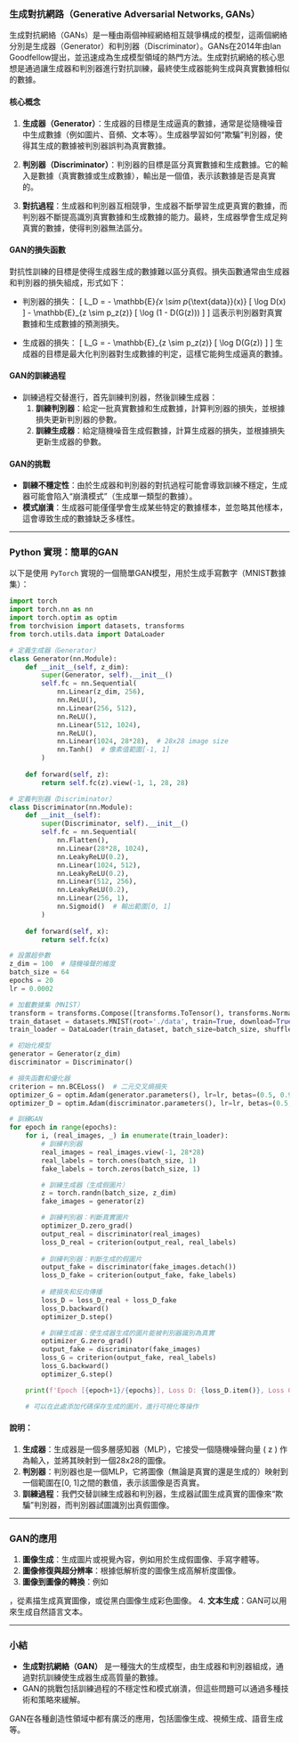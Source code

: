 ### 生成對抗網路（Generative Adversarial Networks, GANs）

生成對抗網絡（GANs）是一種由兩個神經網絡相互競爭構成的模型，這兩個網絡分別是生成器（Generator）和判別器（Discriminator）。GANs在2014年由Ian Goodfellow提出，並迅速成為生成模型領域的熱門方法。生成對抗網絡的核心思想是通過讓生成器和判別器進行對抗訓練，最終使生成器能夠生成與真實數據相似的數據。

#### 核心概念
1. **生成器（Generator）**：生成器的目標是生成逼真的數據，通常是從隨機噪音中生成數據（例如圖片、音頻、文本等）。生成器學習如何“欺騙”判別器，使得其生成的數據被判別器誤判為真實數據。

2. **判別器（Discriminator）**：判別器的目標是區分真實數據和生成數據。它的輸入是數據（真實數據或生成數據），輸出是一個值，表示該數據是否是真實的。

3. **對抗過程**：生成器和判別器互相競爭，生成器不斷學習生成更真實的數據，而判別器不斷提高識別真實數據和生成數據的能力。最終，生成器學會生成足夠真實的數據，使得判別器無法區分。

#### GAN的損失函數

對抗性訓練的目標是使得生成器生成的數據難以區分真假。損失函數通常由生成器和判別器的損失組成，形式如下：

- 判別器的損失：
  \[
  L_D = - \mathbb{E}_{x \sim p_{\text{data}}(x)} [ \log D(x) ] - \mathbb{E}_{z \sim p_z(z)} [ \log (1 - D(G(z))) ]
  \]
  這表示判別器對真實數據和生成數據的預測損失。

- 生成器的損失：
  \[
  L_G = - \mathbb{E}_{z \sim p_z(z)} [ \log D(G(z)) ]
  \]
  生成器的目標是最大化判別器對生成數據的判定，這樣它能夠生成逼真的數據。

#### GAN的訓練過程
- 訓練過程交替進行，首先訓練判別器，然後訓練生成器：
  1. **訓練判別器**：給定一批真實數據和生成數據，計算判別器的損失，並根據損失更新判別器的參數。
  2. **訓練生成器**：給定隨機噪音生成假數據，計算生成器的損失，並根據損失更新生成器的參數。

#### GAN的挑戰
- **訓練不穩定性**：由於生成器和判別器的對抗過程可能會導致訓練不穩定，生成器可能會陷入“崩潰模式”（生成單一類型的數據）。
- **模式崩潰**：生成器可能僅僅學會生成某些特定的數據樣本，並忽略其他樣本，這會導致生成的數據缺乏多樣性。

---

### Python 實現：簡單的GAN

以下是使用 `PyTorch` 實現的一個簡單GAN模型，用於生成手寫數字（MNIST數據集）：

```python
import torch
import torch.nn as nn
import torch.optim as optim
from torchvision import datasets, transforms
from torch.utils.data import DataLoader

# 定義生成器（Generator）
class Generator(nn.Module):
    def __init__(self, z_dim):
        super(Generator, self).__init__()
        self.fc = nn.Sequential(
            nn.Linear(z_dim, 256),
            nn.ReLU(),
            nn.Linear(256, 512),
            nn.ReLU(),
            nn.Linear(512, 1024),
            nn.ReLU(),
            nn.Linear(1024, 28*28),  # 28x28 image size
            nn.Tanh()  # 像素值範圍[-1, 1]
        )
    
    def forward(self, z):
        return self.fc(z).view(-1, 1, 28, 28)

# 定義判別器（Discriminator）
class Discriminator(nn.Module):
    def __init__(self):
        super(Discriminator, self).__init__()
        self.fc = nn.Sequential(
            nn.Flatten(),
            nn.Linear(28*28, 1024),
            nn.LeakyReLU(0.2),
            nn.Linear(1024, 512),
            nn.LeakyReLU(0.2),
            nn.Linear(512, 256),
            nn.LeakyReLU(0.2),
            nn.Linear(256, 1),
            nn.Sigmoid()  # 輸出範圍[0, 1]
        )
    
    def forward(self, x):
        return self.fc(x)

# 設置超參數
z_dim = 100  # 隨機噪聲的維度
batch_size = 64
epochs = 20
lr = 0.0002

# 加載數據集（MNIST）
transform = transforms.Compose([transforms.ToTensor(), transforms.Normalize((0.5,), (0.5,))])
train_dataset = datasets.MNIST(root='./data', train=True, download=True, transform=transform)
train_loader = DataLoader(train_dataset, batch_size=batch_size, shuffle=True)

# 初始化模型
generator = Generator(z_dim)
discriminator = Discriminator()

# 損失函數和優化器
criterion = nn.BCELoss()  # 二元交叉熵損失
optimizer_G = optim.Adam(generator.parameters(), lr=lr, betas=(0.5, 0.999))
optimizer_D = optim.Adam(discriminator.parameters(), lr=lr, betas=(0.5, 0.999))

# 訓練GAN
for epoch in range(epochs):
    for i, (real_images, _) in enumerate(train_loader):
        # 訓練判別器
        real_images = real_images.view(-1, 28*28)
        real_labels = torch.ones(batch_size, 1)
        fake_labels = torch.zeros(batch_size, 1)

        # 訓練生成器（生成假圖片）
        z = torch.randn(batch_size, z_dim)
        fake_images = generator(z)

        # 訓練判別器：判斷真實圖片
        optimizer_D.zero_grad()
        output_real = discriminator(real_images)
        loss_D_real = criterion(output_real, real_labels)
        
        # 訓練判別器：判斷生成的假圖片
        output_fake = discriminator(fake_images.detach())
        loss_D_fake = criterion(output_fake, fake_labels)
        
        # 總損失和反向傳播
        loss_D = loss_D_real + loss_D_fake
        loss_D.backward()
        optimizer_D.step()

        # 訓練生成器：使生成器生成的圖片能被判別器識別為真實
        optimizer_G.zero_grad()
        output_fake = discriminator(fake_images)
        loss_G = criterion(output_fake, real_labels)
        loss_G.backward()
        optimizer_G.step()

    print(f'Epoch [{epoch+1}/{epochs}], Loss D: {loss_D.item()}, Loss G: {loss_G.item()}')

    # 可以在此處添加代碼保存生成的圖片，進行可視化等操作
```

#### 說明：
1. **生成器**：生成器是一個多層感知器（MLP），它接受一個隨機噪聲向量 \( z \) 作為輸入，並將其映射到一個28x28的圖像。
2. **判別器**：判別器也是一個MLP，它將圖像（無論是真實的還是生成的）映射到一個範圍在[0, 1]之間的數值，表示該圖像是否真實。
3. **訓練過程**：我們交替訓練生成器和判別器，生成器試圖生成真實的圖像來“欺騙”判別器，而判別器試圖識別出真假圖像。

---

### GAN的應用
1. **圖像生成**：生成圖片或視覺內容，例如用於生成假圖像、手寫字體等。
2. **圖像修復與超分辨率**：根據低解析度的圖像生成高解析度圖像。
3. **圖像到圖像的轉換**：例如

，從素描生成真實圖像，或從黑白圖像生成彩色圖像。
4. **文本生成**：GAN可以用來生成自然語言文本。

---

### 小結
- **生成對抗網絡（GAN）** 是一種強大的生成模型，由生成器和判別器組成，通過對抗訓練使生成器生成高質量的數據。
- GAN的挑戰包括訓練過程的不穩定性和模式崩潰，但這些問題可以通過多種技術和策略來緩解。

GAN在各種創造性領域中都有廣泛的應用，包括圖像生成、視頻生成、語音生成等。